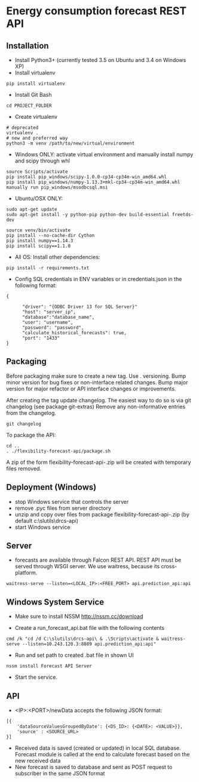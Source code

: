 # Energy consumption forecast REST API
## Installation
* Install Python3+ (currently tested 3.5 on Ubuntu and 3.4 on Windows XP)
* Install virtualenv
```
pip install virtualenv
```
* Install Git Bash
```
cd PROJECT_FOLDER
```
* Create virtualenv
```
# deprecated
virtualenv .
# new and preferred way
python3 -m venv /path/to/new/virtual/environment
```
* Windows ONLY: activate virtual environment and manually install numpy and scipy through whl 
```
source Scripts/activate
pip install pip_windows/scipy-1.0.0-cp34-cp34m-win_amd64.whl
pip install pip_windows/numpy-1.13.3+mkl-cp34-cp34m-win_amd64.whl
manually run pip_windows/msodbcsql.msi
```
* Ubuntu/OSX ONLY:
```
sudo apt-get update
sudo apt-get install -y python-pip python-dev build-essential freetds-dev

source venv/bin/activate
pip install --no-cache-dir Cython
pip install numpy==1.14.3
pip install scipy==1.1.0
```
* All OS: Install other dependencies:
```
pip install -r requirements.txt
```

* Config SQL credentials in ENV variables or in credentials.json in the following format:
```
{

      "driver": "{ODBC Driver 13 for SQL Server}"
      "host": "server_ip",
      "database":"database_name",
      "user": "username",
      "password": "password",
      "calculate_historical_forecasts": true,
      "port": "1433"
}
```

## Packaging

Before packaging make sure to create a new tag. Use <Major>.<Minor> versioning. 
Bump minor version for bug fixes or non-interface related changes.
Bump major version for major refactor or API interface changes or improvements.

After creating the tag update changelog. The easiest way to do so is via git changelog (see package git-extras)
Remove any non-informative entries from the changelog.
```
git changelog
```

To package the API:
```
cd ..
. ./flexibility-forecast-api/package.sh
```

A zip of the form flexibility-forecast-api-<TAG>.zip will be created with temporary files removed.

## Deployment (Windows)

* stop Windows service that controls the server
* remove .pyc files from server directory
* unzip and copy over files from package flexibility-forecast-api-<TAG>.zip (by default c:\slutils\drcs-api)
* start Windows service

## Server
* forecasts are available through Falcon REST API. REST API must be served through WSGI server. We use waitress, because its cross-platform.
```
waitress-serve --listen=<LOCAL_IP>:<FREE_PORT> api.prediction_api:api
```

## Windows System Service

* Make sure to install NSSM http://nssm.cc/download

* Create a run\_forecast\_api.bat file with the following contents
```
cmd /k "cd /d C:\slutils\drcs-api\ & .\Scripts\activate & waitress-serve --listen=10.243.120.3:8889 api.prediction_api:api"
```
* Run and set path to created .bat file in shown UI
```
nssm install Forecast API Server
```
* Start the service.


## API
* \<IP\>:\<PORT\>/newData accepts the following JSON format:
```
[{
    'dataSourceValuesGroupedByDate': {<DS_ID>: {<DATE>: <VALUE>}},
    'source' : <SOURCE_URL>
}]
```
* Received data is saved (created or updated) in local SQL database. Forecast module is called at the end to calculate forecast based on the new received data
* New forecast is saved to database and sent as POST request to subscriber in the same JSON format
